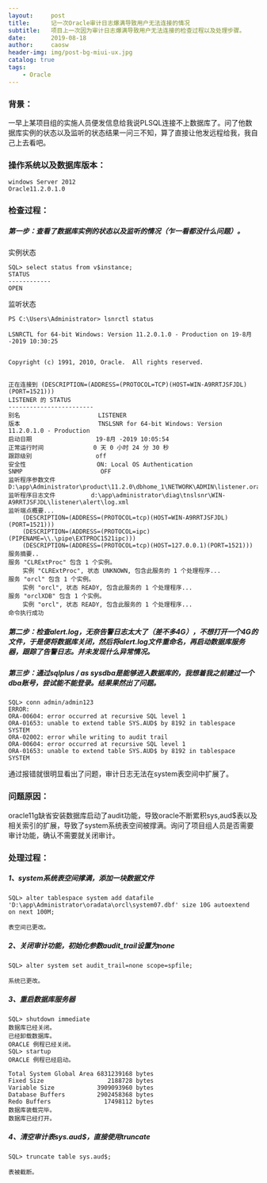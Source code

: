 ```yaml
---
layout:     post
title:      记一次Oracle审计日志爆满导致用户无法连接的情况
subtitle:   项目上一次因为审计日志爆满导致用户无法连接的检查过程以及处理步骤。
date:       2019-08-18
author:     caosw
header-img: img/post-bg-miui-ux.jpg
catalog: true
tags:
    - Oracle
---
```



### 背景：
一早上某项目组的实施人员便发信息给我说PLSQL连接不上数据库了。问了他数据库实例的状态以及监听的状态结果一问三不知，算了直接让他发远程给我，我自己上去看吧。

### 操作系统以及数据库版本：
    windows Server 2012
    Oracle11.2.0.1.0

### 检查过程：
##### 第一步：查看了数据库实例的状态以及监听的情况（乍一看都没什么问题）。
实例状态

    SQL> select status from v$instance;
    STATUS
    ------------    
    OPEN

监听状态

    PS C:\Users\Administrator> lsnrctl status

    LSNRCTL for 64-bit Windows: Version 11.2.0.1.0 - Production on 19-8月 -2019 10:30:25


    Copyright (c) 1991, 2010, Oracle.  All rights reserved.


    正在连接到 (DESCRIPTION=(ADDRESS=(PROTOCOL=TCP)(HOST=WIN-A9RRTJSFJDL)(PORT=1521)))
    LISTENER 的 STATUS
    ------------------------
    别名                      LISTENER
    版本                      TNSLSNR for 64-bit Windows: Version 11.2.0.1.0 - Production
    启动日期                  19-8月 -2019 10:05:54
    正常运行时间              0 天 0 小时 24 分 30 秒
    跟踪级别                  off
    安全性                    ON: Local OS Authentication
    SNMP                      OFF
    监听程序参数文件          D:\app\Administrator\product\11.2.0\dbhome_1\NETWORK\ADMIN\listener.ora
    监听程序日志文件          d:\app\administrator\diag\tnslsnr\WIN-A9RRTJSFJDL\listener\alert\log.xml
    监听端点概要...
        (DESCRIPTION=(ADDRESS=(PROTOCOL=tcp)(HOST=WIN-A9RRTJSFJDL)(PORT=1521)))
        (DESCRIPTION=(ADDRESS=(PROTOCOL=ipc)(PIPENAME=\\.\pipe\EXTPROC1521ipc)))
        (DESCRIPTION=(ADDRESS=(PROTOCOL=tcp)(HOST=127.0.0.1)(PORT=1521)))
    服务摘要..
    服务 "CLRExtProc" 包含 1 个实例。
        实例 "CLRExtProc", 状态 UNKNOWN, 包含此服务的 1 个处理程序...
    服务 "orcl" 包含 1 个实例。
        实例 "orcl", 状态 READY, 包含此服务的 1 个处理程序...
    服务 "orclXDB" 包含 1 个实例。
        实例 "orcl", 状态 READY, 包含此服务的 1 个处理程序...
    命令执行成功

##### 第二步：检查alert.log，无奈告警日志太大了（差不多4G），不想打开一个4G的文件，于是便将数据库关闭，然后将alert.log文件重命名，再启动数据库服务器，跟踪了告警日志。并未发现什么异常情况。
    
##### 第三步：通过sqlplus / as sysdba是能够进入数据库的，我想着我之前建过一个dba账号，尝试能不能登录。结果果然出了问题。

    SQL> conn admin/admin123
    ERROR:
    ORA-00604: error occurred at recursive SQL level 1
    ORA-01653: unable to extend table SYS.AUD$ by 8192 in tablespace SYSTEM
    ORA-02002: error while writing to audit trail
    ORA-00604: error occurred at recursive SQL level 1
    ORA-01653: unable to extend table SYS.AUD$ by 8192 in tablespace SYSTEM

通过报错就很明显看出了问题，审计日志无法在system表空间中扩展了。

### 问题原因：

oracle11g缺省安装数据库启动了audit功能，导致oracle不断累积sys,aud$表以及相关索引的扩展，导致了system系统表空间被撑满。询问了项目组人员是否需要审计功能，确认不需要就关闭审计。

### 处理过程：
##### 1、system系统表空间撑满，添加一块数据文件
    
    SQL> alter tablespace system add datafile 'D:\app\Administrator\oradata\orcl\system07.dbf' size 10G autoextend on next 100M;
    
    表空间已更改。

##### 2、关闭审计功能，初始化参数audit_trail设置为none

    SQL> alter system set audit_trail=none scope=spfile;

    系统已更改。

##### 3、重启数据库服务器

    SQL> shutdown immediate
    数据库已经关闭。
    已经卸载数据库。
    ORACLE 例程已经关闭。
    SQL> startup
    ORACLE 例程已经启动。

    Total System Global Area 6831239168 bytes
    Fixed Size                  2188728 bytes
    Variable Size            3909093960 bytes
    Database Buffers         2902458368 bytes
    Redo Buffers               17498112 bytes
    数据库装载完毕。
    数据库已经打开。

##### 4、清空审计表sys.aud$，直接使用truncate

    SQL> truncate table sys.aud$;

    表被截断。
